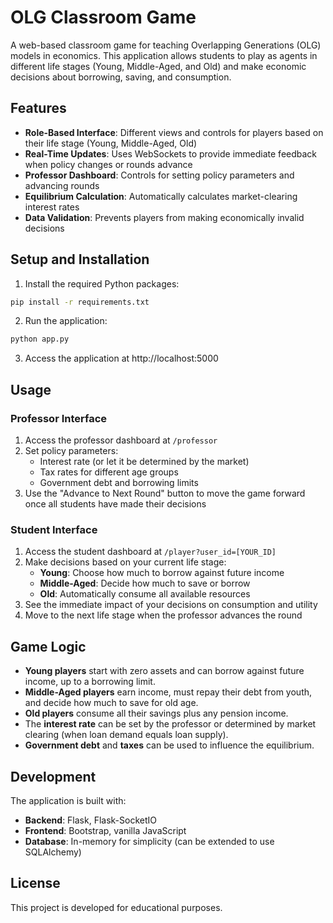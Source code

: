 # OLG Classroom Game

A web-based classroom game for teaching Overlapping Generations (OLG) models in economics. This application allows students to play as agents in different life stages (Young, Middle-Aged, and Old) and make economic decisions about borrowing, saving, and consumption.

## Features

- **Role-Based Interface**: Different views and controls for players based on their life stage (Young, Middle-Aged, Old)
- **Real-Time Updates**: Uses WebSockets to provide immediate feedback when policy changes or rounds advance
- **Professor Dashboard**: Controls for setting policy parameters and advancing rounds
- **Equilibrium Calculation**: Automatically calculates market-clearing interest rates
- **Data Validation**: Prevents players from making economically invalid decisions

## Setup and Installation

1. Install the required Python packages:

```bash
pip install -r requirements.txt
```

2. Run the application:

```bash
python app.py
```

3. Access the application at http://localhost:5000

## Usage

### Professor Interface

1. Access the professor dashboard at `/professor`
2. Set policy parameters:
   - Interest rate (or let it be determined by the market)
   - Tax rates for different age groups
   - Government debt and borrowing limits
3. Use the "Advance to Next Round" button to move the game forward once all students have made their decisions

### Student Interface

1. Access the student dashboard at `/player?user_id=[YOUR_ID]`
2. Make decisions based on your current life stage:
   - **Young**: Choose how much to borrow against future income
   - **Middle-Aged**: Decide how much to save or borrow
   - **Old**: Automatically consume all available resources
3. See the immediate impact of your decisions on consumption and utility
4. Move to the next life stage when the professor advances the round

## Game Logic

- **Young players** start with zero assets and can borrow against future income, up to a borrowing limit.
- **Middle-Aged players** earn income, must repay their debt from youth, and decide how much to save for old age.
- **Old players** consume all their savings plus any pension income.
- The **interest rate** can be set by the professor or determined by market clearing (when loan demand equals loan supply).
- **Government debt** and **taxes** can be used to influence the equilibrium.

## Development

The application is built with:
- **Backend**: Flask, Flask-SocketIO
- **Frontend**: Bootstrap, vanilla JavaScript
- **Database**: In-memory for simplicity (can be extended to use SQLAlchemy)

## License

This project is developed for educational purposes.
